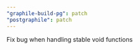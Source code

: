 ```yaml
---
"graphile-build-pg": patch
"postgraphile": patch
---
```


Fix bug when handling stable void functions
